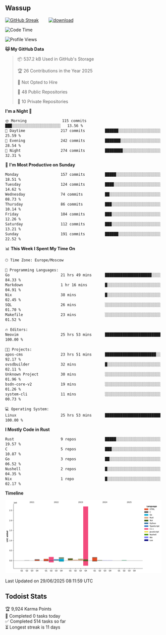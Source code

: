 ## Wassup

<!--
-->

[![GitHub Streak](http://github-readme-streak-stats.herokuapp.com?user=archeoss&theme=shades-of-purple&hide_border=true&date_format=j%20M%5B%20Y%5D)](https://git.io/streak-stats)&nbsp;&nbsp;&nbsp;&nbsp;&nbsp;&nbsp;&nbsp;&nbsp;[![download](https://user-images.githubusercontent.com/68448737/147796309-d8b65b1d-4dde-40d9-b03a-2b42aaa6cd43.jpeg)
](http://bmstu.ru/)

<!--START_SECTION:waka-->
![Code Time](http://img.shields.io/badge/Code%20Time-3%2C971%20hrs%2056%20mins-blue)

![Profile Views](http://img.shields.io/badge/Profile%20Views-0-blue)

**🐱 My GitHub Data** 

> 📦 537.2 kB Used in GitHub's Storage 
 > 
> 🏆 26 Contributions in the Year 2025
 > 
> 🚫 Not Opted to Hire
 > 
> 📜 48 Public Repositories 
 > 
> 🔑 10 Private Repositories 
 > 
**I'm a Night 🦉** 

```text
🌞 Morning                115 commits         ███░░░░░░░░░░░░░░░░░░░░░░   13.56 % 
🌆 Daytime                217 commits         ██████░░░░░░░░░░░░░░░░░░░   25.59 % 
🌃 Evening                242 commits         ███████░░░░░░░░░░░░░░░░░░   28.54 % 
🌙 Night                  274 commits         ████████░░░░░░░░░░░░░░░░░   32.31 % 
```
📅 **I'm Most Productive on Sunday** 

```text
Monday                   157 commits         █████░░░░░░░░░░░░░░░░░░░░   18.51 % 
Tuesday                  124 commits         ████░░░░░░░░░░░░░░░░░░░░░   14.62 % 
Wednesday                74 commits          ██░░░░░░░░░░░░░░░░░░░░░░░   08.73 % 
Thursday                 86 commits          ███░░░░░░░░░░░░░░░░░░░░░░   10.14 % 
Friday                   104 commits         ███░░░░░░░░░░░░░░░░░░░░░░   12.26 % 
Saturday                 112 commits         ███░░░░░░░░░░░░░░░░░░░░░░   13.21 % 
Sunday                   191 commits         ██████░░░░░░░░░░░░░░░░░░░   22.52 % 
```


📊 **This Week I Spent My Time On** 

```text
🕑︎ Time Zone: Europe/Moscow

💬 Programming Languages: 
Go                       21 hrs 49 mins      █████████████████████░░░░   84.33 % 
Markdown                 1 hr 16 mins        █░░░░░░░░░░░░░░░░░░░░░░░░   04.91 % 
Nix                      38 mins             █░░░░░░░░░░░░░░░░░░░░░░░░   02.45 % 
SQL                      26 mins             ░░░░░░░░░░░░░░░░░░░░░░░░░   01.70 % 
Makefile                 23 mins             ░░░░░░░░░░░░░░░░░░░░░░░░░   01.52 % 

🔥 Editors: 
Neovim                   25 hrs 53 mins      █████████████████████████   100.00 % 

🐱‍💻 Projects: 
apos-cms                 23 hrs 51 mins      ███████████████████████░░   92.17 % 
ovsdbuilder              32 mins             █░░░░░░░░░░░░░░░░░░░░░░░░   02.11 % 
Unknown Project          30 mins             ░░░░░░░░░░░░░░░░░░░░░░░░░   01.96 % 
bsdn-core-v2             19 mins             ░░░░░░░░░░░░░░░░░░░░░░░░░   01.26 % 
system-cli               11 mins             ░░░░░░░░░░░░░░░░░░░░░░░░░   00.73 % 

💻 Operating System: 
Linux                    25 hrs 53 mins      █████████████████████████   100.00 % 
```

**I Mostly Code in Rust** 

```text
Rust                     9 repos             █████░░░░░░░░░░░░░░░░░░░░   19.57 % 
C                        5 repos             ███░░░░░░░░░░░░░░░░░░░░░░   10.87 % 
Go                       3 repos             ██░░░░░░░░░░░░░░░░░░░░░░░   06.52 % 
Nushell                  2 repos             █░░░░░░░░░░░░░░░░░░░░░░░░   04.35 % 
Nix                      1 repo              █░░░░░░░░░░░░░░░░░░░░░░░░   02.17 % 
```



**Timeline**

![Lines of Code chart](https://raw.githubusercontent.com/archeoss/archeoss/master/assets/bar_graph.png)


 Last Updated on 29/06/2025 08:11:59 UTC
<!--END_SECTION:waka-->

## Todoist Stats

<!-- TODO-IST:START -->
🏆  9,924 Karma Points           
🌸  Completed 0 tasks today           
✅  Completed 514 tasks so far           
⏳  Longest streak is 11 days
<!-- TODO-IST:END -->
